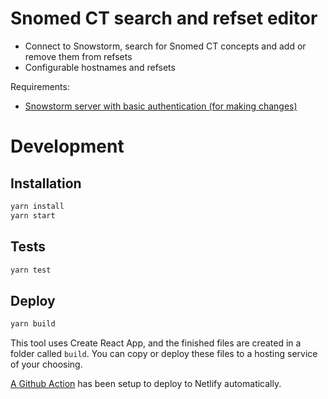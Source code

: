 # Snomed CT search and refset editor

- Connect to Snowstorm, search for Snomed CT concepts and add or remove them from refsets
- Configurable hostnames and refsets

Requirements:

- [Snowstorm server with basic authentication (for making changes)](docs/snowstorm.md)

# Development

## Installation

```bash
yarn install
yarn start
```

## Tests

```bash
yarn test
```

## Deploy

```bash
yarn build
```

This tool uses Create React App, and the finished files are created in a folder called `build`. You can copy or deploy these files to a hosting service of your choosing.

[A Github Action](.github/workflows/release.yml) has been setup to deploy to Netlify automatically.
